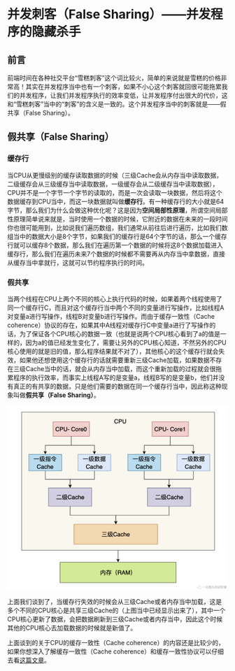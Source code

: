 # 并发刺客（False Sharing）——并发程序的隐藏杀手

## 前言

前端时间在各种社交平台“雪糕刺客”这个词比较火，简单的来说就是雪糕的价格非常高！其实在并发程序当中也有一个刺客，如果不小心这个刺客就回很可能拖累我们的并发程序，让我们并发程序执行的效率变低，让并发程序付出很大的代价，这和“雪糕刺客”当中的“刺客”的含义是一致的。这个并发程序当中的刺客就是——假共享（False Sharing）。

## 假共享（False Sharing）

### 缓存行

当CPU从更慢级别的缓存读取数据的时候（三级Cache会从内存当中读取数据，二级缓存会从三级缓存当中读取数据，一级缓存会从二级缓存当中读取数据），CPU并不是一个字节一个字节的读取的，而是一次会读取一块数据，然后将这个数据缓存到CPU当中，而这一块数据就叫做**缓存行**。有一种缓存行的大小就是64字节，那么我们为什么会做这种优化呢？这是因为**空间局部性原理**，所谓空间局部性原理简单说来就是，当时使用一个数据的时候，它附近的数据在未来的一段时间你也很可能用到，比如说我们遍历数组，我们通常从前往后进行遍历，比如我们数组当中的数据大小是8个字节，如果我们的缓存行是64个字节的话，那么一个缓存行就可以缓存8个数据，那么我们在遍历第一个数据的时候将这8个数据加载进入缓存行，那么我们在遍历未来7个数据的时候都不需要再从内存当中拿数据，直接从缓存当中拿就行，这就可以节约程序执行的时间。

### 假共享

当两个线程在CPU上两个不同的核心上执行代码的时候，如果着两个线程使用了同一个缓存行C，而且对这个缓存行当中两个不同的变量进行写操作，比如线程A对变量a进行写操作，线程B对变量b进行写操作。而由于缓存一致性（Cache coherence）协议的存在，如果其中A线程对缓存行C中变量a进行了写操作的话，为了保证各个CPU核心的数据一致（也就是说两个CPU核心看到了a的值是一样的，因为a的值已经发生变化了，需要让另外的CPU核心知道，不然另外的CPU核心使用的就是旧的值，那么程序结果就不对了），其他核心的这个缓存行就会失效，如果他还想使用这个缓存行的话就需要重新三级Cache加载，如果数据不存在三级Cache当中的话，就会从内存当中加载，而这个重新加载的过程就会很拖累程序的执行效率，而事实上线程A写的是变量a，线程B写的是变量b，他们并没有真正的有共享的数据，只是他们需要的数据在同一个缓存行当中，因此称这种现象叫做**假共享（False Sharing）**。

<img src="../../images/concurrency/35.png" alt="35" style="zoom:80%;" />

上面我们谈到了，当缓存行失效的时候会从三级Cache或者内存当中加载，这是多个不同的CPU核心是共享三级Cache的（上图当中已经显示出来了），其中一个CPU核心更新了数据，会把数据刷新到三级Cache或者内存当中，因此这个时候其他的CPU核心去加载数据的时候就是新值了。

上面谈到的关于CPU的缓存一致性（Cache coherence）的内容还是比较少的，如果你想深入了解缓存一致性（Cache coherence）和缓存一致性协议可以仔细去看[这篇文章](https://mp.weixin.qq.com/s?__biz=Mzg3ODgyNDgwNg==&mid=2247486127&idx=1&sn=29d6079f6f26bd82633ec611feb3da85&chksm=cf0c96a6f87b1fb006e2f108879a0066aeb14e4bf5a4a9e2a83057a084dd2dfa2c257a813399&token=302443384&lang=zh_CN#rd)。


